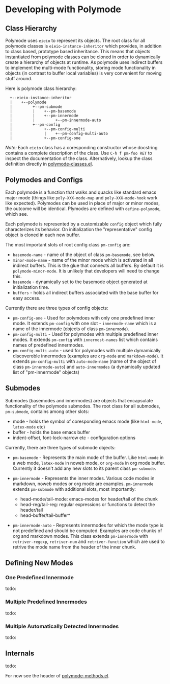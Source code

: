 
# Developing with Polymode

## Class Hierarchy

Polymode uses `eieio` to represent its objects. The root class for all polymode
classes is `eieio-instance-inheritor` which provides, in addition to class
based, prototype based inheritance. This means that objects instantiated from
polymode classes can be cloned in order to dynamically create a hierarchy of
objects at runtime. As polymode uses indirect buffers to implement the
multi-mode functionality, storing mode functionality in objects (in contrast to
buffer local variables) is very convenient for moving stuff around.

Here is polymode class hierarchy:

```
  +--eieio-instance-inheritor
  |    +--polymode
  |         +--pm-submode
  |         |    +--pm-basemode
  |         |    +--pm-innermode
  |         |         +--pm-innermode-auto
  |         +--pm-config
  |              +--pm-config-multi
  |              |    +--pm-config-multi-auto
  |              +--pm-config-one
```

*Note:* Each `eieio` class has a coresponding constructor whose docstring
contains a complete description of the class. Use `C-h f pm-foo RET` to inspect
the documentation of the class. Alternatively, lookup the class definition
directly in [polymode-classes.el](polymode-classes.el).

## Polymodes and Configs

Each polymode is a function that walks and quacks like standard emacs major mode
(things like `poly-XXX-mode-map` and `poly-XXX-mode-hook` work like
expected). Polymodes can be used in place of major or minor modes, the outcome
will be identical. Plymodes are defined with `define-polymode`, which see.

Each polymode is represented by a customizable `config` object which fully
characterizes its behavior. On initialization the "representative" config object
is cloned in each new buffer.

The most important slots of root config class `pm-config` are:

- `basemode-name` - name of the object of class `pm-basemode`, see below.
- `minor-mode-name` - name of the minor mode which is activated in all indirect
  buffers. This is the glue that connects all buffers. By default it is
  `polymode-minor-mode`. It is unlikely that developers will need to change
  this.
- `basemode` - dynamically set to the basemode object generated at
  initialization time.
- `buffers` - holds all indirect buffers associated with the base buffer for
  easy access.

Currently there are three types of config objects:

- `pm-config-one` - Used for polymdoes with only one predefined inner mode. It
  extends `pm-config` with one slot - `innermode-name` which is a name of the
  innermode (objects of class `pm-innermode`). 
- `pm-config-multi` - Used for polymodes with multiple predefined inner
  modes. It extends `pm-config` with `innermost-names` list which contains names
  of predefined innermodes.
- `pm-config-multi-auto` - used for polymodes with multiple dymamically
  discoveroble innermodes (examples are `org-mode` and `markdown-mode`). It
  extends `pm-config-multi` with `auto-mode-name` (name of the object of class
  `pm-innermode-auto`) and `auto-innermodes` (a dynamically updated list of
  "pm-innermode" objects)


## Submodes

Submodes (basemodes and innermodes) are objects that encapsulate functionality
of the polymode submodes. The root class for all submodes, `pm-submode`,
contains among other slots:

- mode - holds the symbol of coresponding emacs mode (like `html-mode`,
`latex-mode` etc)
- buffer - holds the base emacs buffer
- indent-offset, font-lock-narrow etc - configuration options


Currently, there are three types of submode objects:

- `pm-basemode` - Represents the main mode of the buffer. Like `html-mode` in a
  web mode, `latex-mode` in noweb mode, or `org-mode` in org mode
  buffer. Currently it doesn't add any new slots to its parent class
  `pm-submode`.

- `pm-innermode` - Represents the inner modes. Various code modes in markdown,
  noweb modes or org mode are examples. `pm-innermode` extends `pm-submode` with
  additional slots, most importantly:

    * head-mode/tail-mode: emacs-modes for header/tail of the chunk
    * head-reg/tail-reg: regular expressions or functions to detect the header/tail
    * head-buffer/tail-buffer*

- `pm-innermode-auto` - Represents innermodes for which the mode type is not
  predefined and should be computed. Examples are code chunks of org and
  markdown modes. This class extends `pm-innermode` with `retriver-regexp`,
  `retriver-num` and `retriver-function` which are used to retrive the mode name
  from the header of the inner chunk.


## Defining New Modes

### One Predefined Innermode
todo:
### Multiple Predefined Innermodes
todo:
### Multiple Automatically Detected Innermodes
todo:


## Internals

todo:

For now see the header of [polymode-methods.el](polymode-methods.el).
